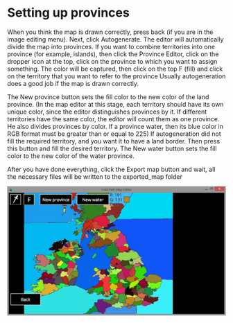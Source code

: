 # Setting up provinces

When you think the map is drawn correctly, press back \(if you are in the image editing menu\). Next, click Autogenerate. The editor will automatically divide the map into provinces. If you want to combine territories into one province \(for example, islands\), then click the Province Editor, click on the dropper icon at the top, click on the province to which you want to assign something. The color will be captured, then click on the top F \(fill\) and click on the territory that you want to refer to the province Usually autogeneration does a good job if the map is drawn correctly.

The New province button sets the fill color to the new color of the land province. \(In the map editor at this stage, each territory should have its own unique color, since the editor distinguishes provinces by it. If different territories have the same color, the editor will count them as one province. He also divides provinces by color. If a province water, then its blue color in RGB format must be greater than or equal to 225\) If autogeneration did not fill the required territory, and you want it to have a land border. Then press this button and fill the desired territory. The New water button sets the fill color to the new color of the water province.

After you have done everything, click the Export map button and wait, all the necessary files will be written to the exported\_map folder

![](../../.gitbook/assets/tjdi79hqee0.jpg)

